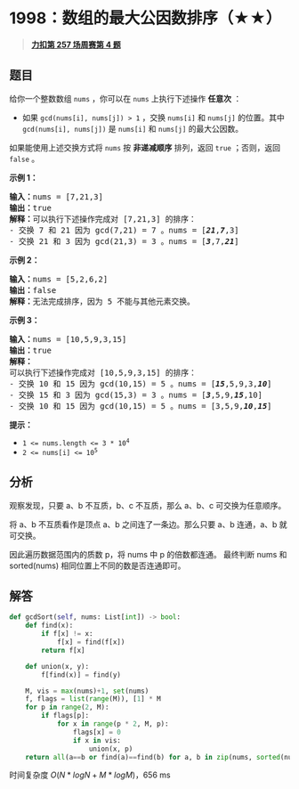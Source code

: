 # 1998：数组的最大公因数排序（★★）


> <u>**[力扣第 257 场周赛第 4 题](https://leetcode.cn/problems/gcd-sort-of-an-array/)**</u>

## 题目

<p>给你一个整数数组 <code>nums</code> ，你可以在 <code>nums</code> 上执行下述操作 <strong>任意次</strong> ：</p>

<ul>
<li>如果 <code>gcd(nums[i], nums[j]) &gt; 1</code> ，交换 <code>nums[i]</code> 和 <code>nums[j]</code> 的位置。其中 <code>gcd(nums[i], nums[j])</code> 是 <code>nums[i]</code> 和 <code>nums[j]</code> 的最大公因数。</li>
</ul>

<p>如果能使用上述交换方式将 <code>nums</code> 按 <strong>非递减顺序</strong> 排列，返回 <code>true</code> ；否则，返回 <code>false</code> 。</p>



<p><strong>示例 1：</strong></p>

<pre><strong>输入：</strong>nums = [7,21,3]
<strong>输出：</strong>true
<strong>解释：</strong>可以执行下述操作完成对 [7,21,3] 的排序：
- 交换 7 和 21 因为 gcd(7,21) = 7 。nums = [<em><strong>21</strong></em>,<em><strong>7</strong></em>,3]
- 交换 21 和 3 因为 gcd(21,3) = 3 。nums = [<em><strong>3</strong></em>,7,<em><strong>21</strong></em>]
</pre>

<p><strong>示例 2：</strong></p>

<pre><strong>输入：</strong>nums = [5,2,6,2]
<strong>输出：</strong>false
<strong>解释：</strong>无法完成排序，因为 5 不能与其他元素交换。
</pre>

<p><strong>示例 3：</strong></p>

<pre><strong>输入：</strong>nums = [10,5,9,3,15]
<strong>输出：</strong>true
<strong>解释：</strong>
可以执行下述操作完成对 [10,5,9,3,15] 的排序：
- 交换 10 和 15 因为 gcd(10,15) = 5 。nums = [<em><strong>15</strong></em>,5,9,3,<em><strong>10</strong></em>]
- 交换 15 和 3 因为 gcd(15,3) = 3 。nums = [<em><strong>3</strong></em>,5,9,<em><strong>15</strong></em>,10]
- 交换 10 和 15 因为 gcd(10,15) = 5 。nums = [3,5,9,<em><strong>10</strong></em>,<em><strong>15</strong></em>]
</pre>



<p><strong>提示：</strong></p>

<ul>
<li><code>1 &lt;= nums.length &lt;= 3 * 10<sup>4</sup></code></li>
<li><code>2 &lt;= nums[i] &lt;= 10<sup>5</sup></code></li>
</ul>


## 分析

观察发现，只要 a、b 不互质，b、c 不互质，那么 a、b、c 可交换为任意顺序。

将 a、b 不互质看作是顶点 a、b 之间连了一条边。那么只要 a、b 连通，a、b 就可交换。

因此遍历数据范围内的质数 p，将 nums 中 p 的倍数都连通。
最终判断 nums 和 sorted(nums) 相同位置上不同的数是否连通即可。

## 解答

```python
def gcdSort(self, nums: List[int]) -> bool:
    def find(x):
        if f[x] != x:
            f[x] = find(f[x])
        return f[x]

    def union(x, y):
        f[find(x)] = find(y)

    M, vis = max(nums)+1, set(nums)
    f, flags = list(range(M)), [1] * M
    for p in range(2, M):
        if flags[p]:
            for x in range(p * 2, M, p):
                flags[x] = 0
                if x in vis:
                    union(x, p)
    return all(a==b or find(a)==find(b) for a, b in zip(nums, sorted(nums)))
```
时间复杂度 $O(N * logN+M * logM)$，656 ms

